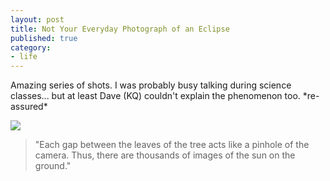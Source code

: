 ```yaml
---
layout: post
title: Not Your Everyday Photograph of an Eclipse
published: true
category:
- life
---
```

Amazing series of shots. I was probably busy talking during science classes... but at least Dave (KQ) couldn't explain the phenomenon too. \*re-assured\*

[![](http://static.flickr.com/25/48949328_5b9a261465_m.jpg)](http://www.flickr.com/photos/nilsvdburg/48949328/in/photostream/)
  
  

> "Each gap between the leaves of the tree acts like a pinhole of the camera. Thus, there are thousands of images of the sun on the ground."

   
  
